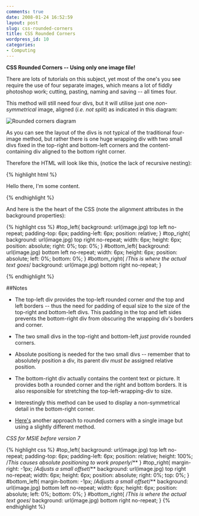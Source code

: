 ```yaml
---
comments: true
date: 2008-01-24 16:52:59
layout: post
slug: css-rounded-corners
title: CSS Rounded Corners
wordpress_id: 10
categories:
- Computing
---
```


**CSS Rounded Corners -- Using only one image file!**

There are lots of tutorials on this subject, yet most of the one's you see require the use of four separate images, which means a lot of fiddly photoshop work; cutting, pasting, naming and saving -- all times four.

This method will still need four divs, but it will utilise just one _non-symmetrical_ image, aligned (_i.e. not split_) as indicated in this diagram:

![Rounded corners diagram](http://www.tombh.co.uk/wordpress/wp-content/uploads/2008/01/rounded_corners.jpg)

As you can see the layout of the divs is not typical of the traditional four-image method, but rather there is one huge wrapping div with two small divs fixed in the top-right and bottom-left corners and the content-containing div aligned to the bottom right corner.

Therefore the HTML will look like this, (notice the lack of recursive nesting):

<div style="clear:both"></div>

{% highlight html %}

<div id="top_left">
	<div id="top_right"></div>
	<div id="bottom_left"></div>
	<div id="bottom_right">
		Hello there, I'm some content. 
	</div>
</div>

{% endhighlight %}

And here is the the heart of the CSS (note the alignment attributes in the background properties):


{% highlight css %}
#top_left{
	background: url(image.jpg) top left no-repeat;
	padding-top: 6px;
	padding-left: 6px;
	position: relative;
}
#top_right{
	background: url(image.jpg) top right no-repeat;
	width: 6px;
	height: 6px;
	position: absolute;
	right: 0%;
	top: 0%;
}
#bottom_left{
	background: url(image.jpg) bottom left no-repeat;
	width: 6px;
	height: 6px;
	position: absolute;
	left: 0%;
	bottom: 0%;
}
#bottom_right{ /*This is where the actual text goes*/
	background: url(image.jpg) bottom right no-repeat;
}
 
{% endhighlight %}


##Notes
	
  * The top-left div provides the top-left rounded corner _and_ the top and left borders -- thus the need for padding of equal size to the size of the top-right and bottom-left divs. This padding in the top and left sides prevents the bottom-right div from obscuring the wrapping div's borders and corner.
	
  * The two small divs in the top-right and bottom-left _just_ provide rounded corners.
	
  * Absolute positiong is needed for the two small divs -- remember that to absolutely position a div, its parent div _must be_ assigned relative position.
	
  * The bottom-right div actually contains the content text or picture. It provides both a rounded corner and the right and bottom borders. It is also responsible for stretching the top-left-wrapping-div to size.
	
  * Interestingly this method can be used to display a non-symmetrical detail in the bottom-right corner.
	
  * [Here's](http://www.dave-woods.co.uk/?p=150) another approach to rounded corners with a single image but using a slightly different method.

*CSS for MSIE before version 7*

{% highlight css %}
#top_left{
	background: url(image.jpg) top left no-repeat;
	padding-top: 6px;
	padding-left: 6px;
	position: relative;
	height: 100%; /*This causes absolute positioning to work properly*/**
}
#top_right{
	margin-right: -1px; /*Adjusts a small offset*/**
	background: url(image.jpg) top right no-repeat;
	width: 6px;
	height: 6px;
	position: absolute;
	right: 0%;
	top: 0%;
}
#bottom_left{
	margin-bottom: -1px; /*Adjusts a small offset*/**
	background: url(image.jpg) bottom left no-repeat;
	width: 6px;
	height: 6px;
	position: absolute;
	left: 0%;
	bottom: 0%;
}
#bottom_right{ /*This is where the actual text goes*/
	background: url(image.jpg) bottom right no-repeat;
}
{% endhighlight %}
